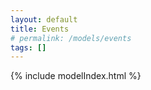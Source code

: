 ```yaml
---
layout: default
title: Events
# permalink: /models/events
tags: []
---
```


{% include modelIndex.html %}